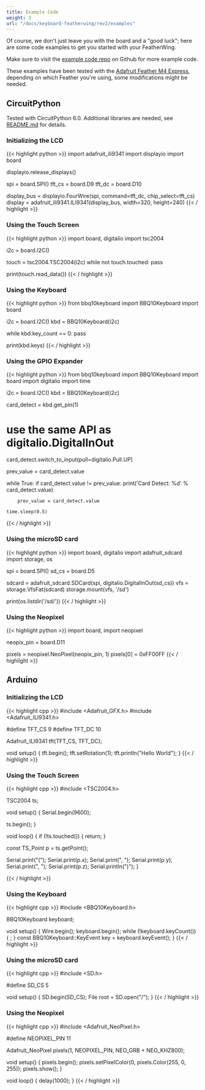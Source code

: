 ```yaml
---
title: Example Code
weight: 3
url: "/docs/keyboard-featherwing/rev2/examples"
---
```


Of course, we don't just leave you with the board and a "good luck"; here are some code examples to get you started with your FeatherWing.

Make sure to visit the [example code repo](https://github.com/solderparty/keyboard_featherwing_sw) on Github for more example code.

These examples have been tested with the [Adafruit Feather M4 Express](https://www.adafruit.com/product/3857), depending on which Feather you're using, some modifications might be needed.

## CircuitPython

Tested with CircuitPython 6.0. Additional libraries are needed, see [README.md](https://github.com/solderparty/keyboard_featherwing_sw/blob/master/circuitpython/README.md) for details.

### Initializing the LCD

{{< highlight python >}}
import adafruit_ili9341
import displayio
import board

displayio.release_displays()

spi = board.SPI()
tft_cs = board.D9
tft_dc = board.D10

display_bus = displayio.FourWire(spi, command=tft_dc, chip_select=tft_cs)
display = adafruit_ili9341.ILI9341(display_bus, width=320, height=240)
{{< / highlight >}}

### Using the Touch Screen

{{< highlight python >}}
import board, digitalio
import tsc2004

i2c = board.I2C()

touch = tsc2004.TSC2004(i2c)
while not touch.touched:
    pass

print(touch.read_data())
{{< / highlight >}}

### Using the Keyboard

{{< highlight python >}}
from bbq10keyboard import BBQ10Keyboard
import board

i2c = board.I2C()
kbd = BBQ10Keyboard(i2c)

while kbd.key_count == 0:
    pass

print(kbd.keys)
{{< / highlight >}}

### Using the GPIO Expander

{{< highlight python >}}
from bbq10keyboard import BBQ10Keyboard
import board
import digitalio
import time

i2c = board.I2C()
kbd = BBQ10Keyboard(i2c)

card_detect = kbd.get_pin(1)

# use the same API as digitalio.DigitalInOut
card_detect.switch_to_input(pull=digitalio.Pull.UP)

prev_value = card_detect.value

while True:
    if card_detect.value != prev_value:
        print('Card Detect: %d' % card_detect.value)

        prev_value = card_detect.value

    time.sleep(0.5)
{{< / highlight >}}

### Using the microSD card

{{< highlight python >}}
import board, digitalio
import adafruit_sdcard
import storage, os

spi = board.SPI()
sd_cs = board.D5

sdcard = adafruit_sdcard.SDCard(spi, digitalio.DigitalInOut(sd_cs))
vfs = storage.VfsFat(sdcard)
storage.mount(vfs, '/sd')

print(os.listdir('/sd/'))
{{< / highlight >}}

### Using the Neopixel

{{< highlight python >}}
import board,
import neopixel

neopix_pin = board.D11

pixels = neopixel.NeoPixel(neopix_pin, 1)
pixels[0] = 0xFF00FF
{{< / highlight >}}

## Arduino

### Initializing the LCD

{{< highlight cpp >}}
#include <Adafruit_GFX.h>
#include <Adafruit_ILI9341.h>

#define TFT_CS 9
#define TFT_DC 10

Adafruit_ILI9341 tft(TFT_CS, TFT_DC);

void setup()
{
  tft.begin();
  tft.setRotation(1);
  tft.println("Hello World");
}
{{< / highlight >}}

### Using the Touch Screen

{{< highlight cpp >}}
#include <TSC2004.h>

TSC2004 ts;

void setup() {
  Serial.begin(9600);

  ts.begin();
}

void loop() {
  if (!ts.touched()) {
    return;
  }

  const TS_Point p = ts.getPoint();

  Serial.print("(");
  Serial.print(p.x);
  Serial.print(", ");
  Serial.print(p.y);
  Serial.print(", ");
  Serial.print(p.z);
  Serial.println(")");
}


{{< / highlight >}}

### Using the Keyboard

{{< highlight cpp >}}
#include <BBQ10Keyboard.h>

BBQ10Keyboard keyboard;

void setup()
{
  Wire.begin();
  keyboard.begin();
  while (!keyboard.keyCount()) {
    ;
  }
  const BBQ10Keyboard::KeyEvent key = keyboard.keyEvent();
}
{{< / highlight >}}

### Using the microSD card

{{< highlight cpp >}}
#include <SD.h>

#define SD_CS 5

void setup()
{
  SD.begin(SD_CS);
  File root = SD.open("/");
}
{{< / highlight >}}

### Using the Neopixel

{{< highlight cpp >}}
#include <Adafruit_NeoPixel.h>

#define NEOPIXEL_PIN 11

Adafruit_NeoPixel pixels(1, NEOPIXEL_PIN, NEO_GRB + NEO_KHZ800);

void setup()
{
    pixels.begin();
    pixels.setPixelColor(0, pixels.Color(255, 0, 255));
    pixels.show();
}

void loop()
{
    delay(1000);
}
{{< / highlight >}}
